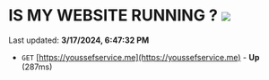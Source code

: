 # IS MY WEBSITE RUNNING ? [![](https://img.shields.io/static/v1?label=Sponsor&message=%E2%9D%A4&logo=GitHub&color=%23fe8e86)](https://github.com/sponsors/<username>)

Last updated: **3/17/2024, 6:47:32 PM**

- `GET` [https://youssefservice.me](https://youssefservice.me) - **Up** (287ms)
